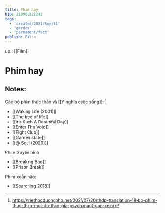 ```yaml
---
title: Phim hay
UID: 210901221242
tags:
  - 'created/2021/Sep/01'
  - 'garden'
  - 'permanent/fact'
publish: False
---
```

up:: [[Film]]
# Phim hay

## Notes:

Các bộ phim thức thần và [[Ý nghĩa cuộc sống]]: [^1]
- [[Waking Life (2001)]]
- [[The tree of life]]
- [[It’s Such A Beautiful Day]]
- [[Enter The Void]]
- [[Fight Club]]
- [[Garden state]]
- [[@ Soul (2020)]]

Phim truyền hình
- [[Breaking Bad]]
- [[Prison Break]]

Phim xoắn não:
- [[Searching 2018]]

[^1]: https://triethocduongpho.net/2021/07/20/thdp-translation-18-bo-phim-thuc-than-moi-du-than-gia-psychonaut-can-xem/
